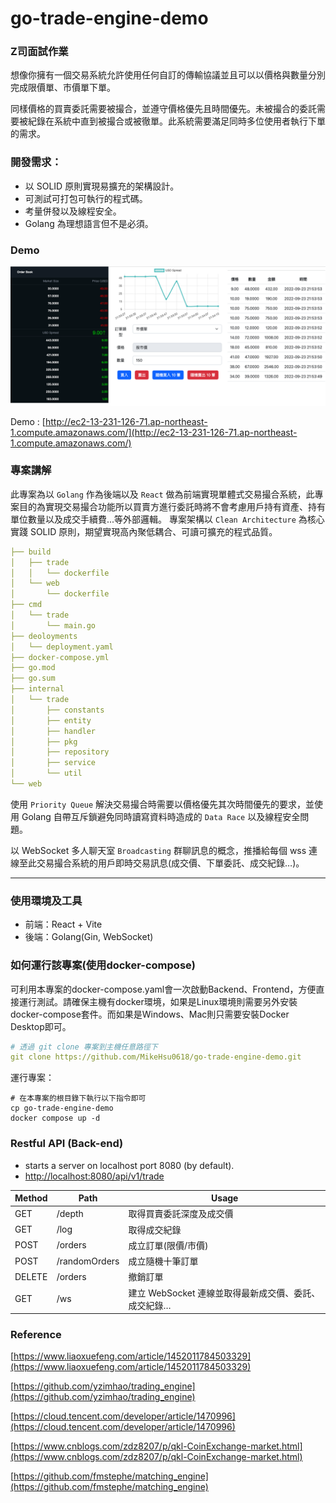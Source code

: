 # go-trade-engine-demo


### Z司面試作業

想像你擁有一個交易系統允許使用任何自訂的傳輸協議並且可以以價格與數量分別完成限價單、市價單下單。

同樣價格的買賣委託需要被撮合，並遵守價格優先且時間優先。未被撮合的委託需要被紀錄在系統中直到被撮合或被徹單。此系統需要滿足同時多位使用者執行下單的需求。

### 開發需求：

- 以 SOLID 原則實現易擴充的架構設計。
- 可測試可打包可執行的程式碼。
- 考量併發以及線程安全。
- Golang 為理想語言但不是必須。

### Demo

![demo](./asset/demo.png)

Demo : [http://ec2-13-231-126-71.ap-northeast-1.compute.amazonaws.com/](http://ec2-13-231-126-71.ap-northeast-1.compute.amazonaws.com/)

### 專案講解

 此專案為以 `Golang` 作為後端以及 `React` 做為前端實現單體式交易撮合系統，此專案目的為實現交易撮合功能所以買賣方進行委託時將不會考慮用戶持有資產、持有單位數量以及成交手續費...等外部邏輯。
 專案架構以 `Clean Architecture` 為核心實踐 SOLID 原則，期望實現高內聚低耦合、可讀可擴充的程式品質。

```yaml
├── build
│   ├── trade
│   │   └── dockerfile
│   └── web
│       └── dockerfile
├── cmd
│   └── trade
│       └── main.go
├── deoloyments
│   └── deployment.yaml
├── docker-compose.yml
├── go.mod
├── go.sum
├── internal
│   └── trade
│       ├── constants
│       ├── entity
│       ├── handler
│       ├── pkg
│       ├── repository
│       ├── service
│       └── util
└── web
```

使用 `Priority Queue` 解決交易撮合時需要以價格優先其次時間優先的要求，並使用 Golang 自帶互斥鎖避免同時讀寫資料時造成的 `Data Race` 以及線程安全問題。

以 WebSocket 多人聊天室 `Broadcasting` 群聊訊息的概念，推播給每個 wss 連線至此交易撮合系統的用戶即時交易訊息(成交價、下單委託、成交紀錄…)。

---

### 使用環境及工具

- 前端：React + Vite
- 後端：Golang(Gin, WebSocket)

### **如何運行該專案(使用docker-compose)**

可利用本專案的docker-compose.yaml會一次啟動Backend、Frontend，方便直接運行測試。請確保主機有docker環境，如果是Linux環境則需要另外安裝docker-compose套件。而如果是Windows、Mac則只需要安裝Docker Desktop即可。

```yaml
# 透過 git clone 專案到主機任意路徑下
git clone https://github.com/MikeHsu0618/go-trade-engine-demo.git
```

運行專案：

```
# 在本專案的根目錄下執行以下指令即可
cp go-trade-engine-demo
docker compose up -d
```

### Restful API (Back-end)

- starts a server on localhost port 8080 (by default).
- [http://localhost:8080/api/v1/trade](http://localhost:8080//api/v1/trade)

| Method | Path | Usage |
| --- | --- | --- |
| GET | /depth | 取得買賣委託深度及成交價 |
| GET | /log | 取得成交紀錄 |
| POST | /orders | 成立訂單(限價/市價) |
| POST | /randomOrders | 成立隨機十筆訂單 |
| DELETE | /orders | 撤銷訂單 |
| GET | /ws | 建立 WebSocket 連線並取得最新成交價、委託、成交紀錄… |

### Reference

[https://www.liaoxuefeng.com/article/1452011784503329](https://www.liaoxuefeng.com/article/1452011784503329)

[https://github.com/yzimhao/trading_engine](https://github.com/yzimhao/trading_engine)

[https://cloud.tencent.com/developer/article/1470996](https://cloud.tencent.com/developer/article/1470996)

[https://www.cnblogs.com/zdz8207/p/qkl-CoinExchange-market.html](https://www.cnblogs.com/zdz8207/p/qkl-CoinExchange-market.html)

[https://github.com/fmstephe/matching_engine](https://github.com/fmstephe/matching_engine)
